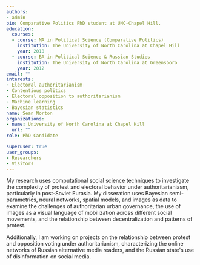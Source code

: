 ```yaml
---
authors:
- admin
bio: Comparative Politics PhD student at UNC-Chapel Hill. 
education:
  courses:
  - course: MA in Political Science (Comparative Politics)
    institution: The University of North Carolina at Chapel Hill
    year: 2018
  - course: BA in Political Science & Russian Studies
    institution: The University of North Carolina at Greensboro
    year: 2012
email: ""
interests:
- Electoral authoritarianism
- Contentious politics
- Electoral opposition to authoritarianism
- Machine learning
- Bayesian statistics
name: Sean Norton
organizations:
- name: University of North Carolina at Chapel Hill
  url: ""
role: PhD Candidate

superuser: true
user_groups:
- Researchers
- Visitors
---
```


My research uses computational social science techniques to investigate the complexity of 
protest and electoral behavior under authoritarianiasm, particularly in post-Soviet 
Eurasia. My disseration uses Bayesian semi-parametrics, neural networks, spatial models, 
and images as data to examine the challenges of authoritarian urban governance, the 
use of images as a visual language of mobilization across different social movements, 
and the relationship between decentralization and patterns of protest.

Additionally, I am working on projects on the relationship between protest and opposition voting under 
authoritarianism, characterizing the online networks of Russian alternative media readers, 
and the Russian state's use of disinformation on social media. 

